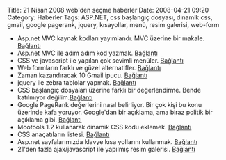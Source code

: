 Title: 21 Nisan 2008 web&#039;den seçme haberler
Date: 2008-04-21 09:20
Category: Haberler
Tags: ASP.NET, css başlangıç dosyası, dinamik css, gmail, google pagerank, jquery, kısayollar, menü, resim galerisi, web-form

-   Asp.net MVC kaynak kodları yayımlandı. MVC üzerine bir makale.
    [Bağlantı][]
-   Asp.net MVC ile adım adım kod yazmak. [Bağlantı][1]
-   CSS ve javascript ile yapılan çok sevimli menüler. [Bağlantı][2]
-   Web formların farklı ve güzel alternatifler. [Bağlantı][3]
-   Zaman kazandıracak 10 Gmail ipucu. [Bağlantı][4]
-   jquery ile zebra tablolar yapmak. [Bağlantı][5]
-   CSS başlangıç dosyaları üzerine farklı bir değerlendirme. Bende
    katılmıyor değilim.[Bağlantı][6]
-   Google PageRank değerlerini nasıl belirliyor. Bir çok kişi bu konu
    üzerinde kafa yoruyor. Google'dan bir açıklama, ama biraz politik
    bir açıklama gibi. [Bağlantı][7]
-   Mootools 1.2 kullanarak dinamik CSS kodu eklemek. [Bağlantı][8]
-   CSS anaçatıların listesi. [Bağlantı][9]
-   Asp.net sayfalarımızda klavye kısa yollarını kullanmak.
    [Bağlantı][10]
-   21'den fazla ajax/javascript ile yapılmış resim galerisi.
    [Bağlantı][11]

</p>

  [Bağlantı]: http://weblogs.asp.net/scottgu/archive/2008/04/16/asp-net-mvc-source-refresh-preview.aspx
    "asp.net mvc"
  [1]: http://weblogs.asp.net/fredriknormen/archive/2008/04/16/asp-net-mvc-framework-2-a-step-by-step-guide-to-create-a-simple-web-application.aspx
    "asp.net mvc kod yaz"
  [2]: http://www.noupe.com/css/multilevel-drop-down-navigation-menus-examples-and-tutorials.html
    "menü örnekleri"
  [3]: http://www.smashingmagazine.com/2008/04/17/web-form-design-modern-solutions-and-creative-ideas/
    "güzel web formları"
  [4]: http://webworkerdaily.com/2008/04/16/10-gmail-tips-and-time-savers/
    "gmail ipuçları"
  [5]: http://skfox.com/2008/04/17/jquery-example-zebra-tables-striping/
    "jquery zebra tablo"
  [6]: http://snook.ca/archives/html_and_css/no_css_reset/
  [7]: http://googlesystem.blogspot.com/2008/04/finding-right-signals-to-rank-search.html
  [8]: http://davidwalsh.name/dynamically-load-stylesheets-mootools
    "dinamik cs kodu eklemek"
  [9]: http://webtecker.com/2008/04/17/list-of-css-frameworks/
    "css anaçatıları"
  [10]: http://www.dotnetcurry.com/ShowArticle.aspx?ID=91&AspxAutoDetectCookieSupport=1
    "kısa yollar"
  [11]: http://ntt.cc/2008/04/08/over-21-beautiful-javascript-and-ajax-based-solutions-to-our-gallery-requirements.html
    "resim galerisi"
